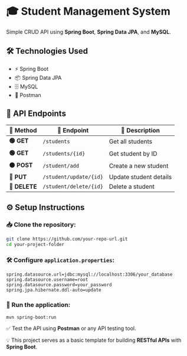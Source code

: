 # 🎓 Student Management System  

Simple CRUD API using **Spring Boot**, **Spring Data JPA**, and **MySQL**.  

## 🛠 Technologies Used  
- ⚡ Spring Boot  
- 📦 Spring Data JPA  
- 🗄️ MySQL  
- 📡 Postman  

## 🔗 API Endpoints  
| 🔹 Method | 🔹 Endpoint | 🔹 Description |
|-----------|-----------|----------------|
| **🟢 GET** | `/students` | Get all students |
| **🟢 GET** | `/students/{id}` | Get student by ID |
| **🟠 POST** | `/student/add` | Create a new student |
| **🔵 PUT** | `/student/update/{id}` | Update student details |
| **🔴 DELETE** | `/student/delete/{id}` | Delete a student |

## ⚙️ Setup Instructions  
### 📥 Clone the repository:  
```bash
git clone https://github.com/your-repo-url.git
cd your-project-folder
```  

### 🛠 Configure `application.properties`:  
```properties
spring.datasource.url=jdbc:mysql://localhost:3306/your_database
spring.datasource.username=root
spring.datasource.password=your_password
spring.jpa.hibernate.ddl-auto=update
```  

### 🚀 Run the application:  
```bash
mvn spring-boot:run
```  

✅ Test the API using **Postman** or any API testing tool.  

💡 This project serves as a basic template for building **RESTful APIs** with **Spring Boot**.
